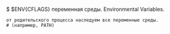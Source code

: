 $ $ENV{CFLAGS} переменная среды. Environmental Variables. 
```
от родительского процесса наследуем все переменные среды.
# (например, PATH)

